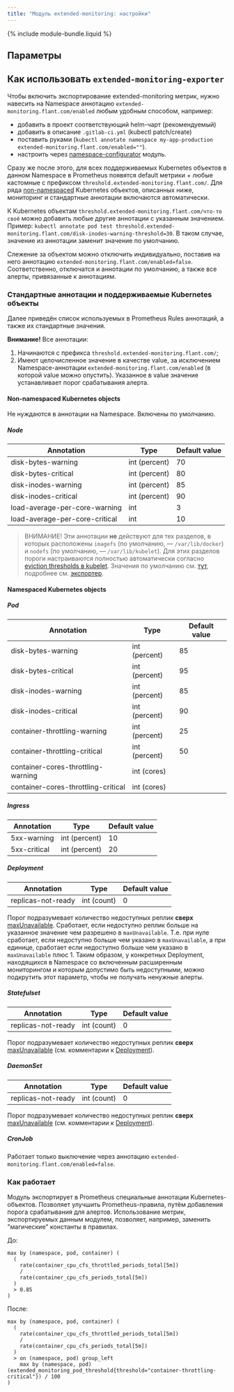 ```yaml
---
title: "Модуль extended-monitoring: настройки"
---
```


{% include module-bundle.liquid %}

## Параметры

<!-- SCHEMA -->

## Как использовать `extended-monitoring-exporter`

Чтобы включить экспортирование extended-monitoring метрик, нужно навесить на Namespace аннотацию `extended-monitoring.flant.com/enabled` любым удобным способом, например:
- добавить в проект соответствующий helm-чарт (рекомендуемый)
- добавить в описание `.gitlab-ci.yml` (kubectl patch/create)
- поставить руками (`kubectl annotate namespace my-app-production extended-monitoring.flant.com/enabled=""`).
- настроить через [namespace-configurator](/ru/documentation/v1/modules/600-namespace-configurator/) модуль.

Сразу же после этого, для всех поддерживаемых Kubernetes объектов в данном Namespace в Prometheus появятся default метрики + любые кастомные с префиксом `threshold.extended-monitoring.flant.com/`. Для ряда [non-namespaced](#non-namespaced-kubernetes-objects) Kubernetes объектов, описанных ниже, мониторинг и стандартные аннотации включаются автоматически.

К Kubernetes объектам `threshold.extended-monitoring.flant.com/что-то своё` можно добавить любые другие аннотации с указанным значением. Пример: `kubectl annotate pod test threshold.extended-monitoring.flant.com/disk-inodes-warning-threshold=30`.
В таком случае, значение из аннотации заменит значение по умолчанию.

Слежение за объектом можно отключить индивидуально, поставив на него аннотацию `extended-monitoring.flant.com/enabled=false`. Соответственно, отключатся и аннотации по умолчанию, а также все алерты, привязанные к аннотациям.

### Стандартные аннотации и поддерживаемые Kubernetes объекты

Далее приведён список используемых в Prometheus Rules аннотаций, а также их стандартные значения.

**Внимание!** Все аннотации:
1. Начинаются с префикса `threshold.extended-monitoring.flant.com/`;
2. Имеют целочисленное значение в качестве value, за исключением Namespace-аннотации `extended-monitoring.flant.com/enabled` (в которой value можно опустить). Указанное в value значение устанавливает порог срабатывания алерта.

#### Non-namespaced Kubernetes objects

Не нуждаются в аннотации на Namespace. Включены по умолчанию.

##### Node

| Annotation                              | Type          | Default value  |
|-----------------------------------------|---------------|----------------|
| disk-bytes-warning                      | int (percent) | 70             |
| disk-bytes-critical                     | int (percent) | 80             |
| disk-inodes-warning                     | int (percent) | 85             |
| disk-inodes-critical                    | int (percent) | 90             |
| load-average-per-core-warning           | int           | 3              |
| load-average-per-core-critical          | int           | 10             |

> ВНИМАНИЕ! Эти аннотации **не** действуют для тех разделов, в которых расположены `imagefs` (по умолчанию, — `/var/lib/docker`) и `nodefs` (по умолчанию, — `/var/lib/kubelet`).
Для этих разделов пороги настраиваются полностью автоматически согласно [eviction thresholds в kubelet](https://kubernetes.io/docs/tasks/administer-cluster/out-of-resource/).
Значения по умолчанию см. [тут](https://github.com/kubernetes/kubernetes/blob/743e4fba6339237cc8d5c11413f76ea54b4cc3e8/pkg/kubelet/apis/config/v1beta1/defaults_linux.go#L22-L27), подробнее см. [экспортер](https://github.com/deckhouse/deckhouse/blob/main/modules/340-monitoring-kubernetes/images/kubelet-eviction-thresholds-exporter/loop).

#### Namespaced Kubernetes objects

##### Pod

| Annotation                              | Type          | Default value  |
|-----------------------------------------|---------------|----------------|
| disk-bytes-warning                      | int (percent) | 85             |
| disk-bytes-critical                     | int (percent) | 95             |
| disk-inodes-warning                     | int (percent) | 85             |
| disk-inodes-critical                    | int (percent) | 90             |
| container-throttling-warning            | int (percent) | 25             |
| container-throttling-critical           | int (percent) | 50             |
| container-cores-throttling-warning      | int (cores)   |                |
| container-cores-throttling-critical     | int (cores)   |                |

##### Ingress

| Annotation             | Type          | Default value |
|------------------------|---------------|---------------|
| 5xx-warning            | int (percent) | 10            |
| 5xx-critical           | int (percent) | 20            |

##### Deployment

| Annotation             | Type          | Default value |
|------------------------|---------------|---------------|
| replicas-not-ready     | int (count)   | 0             |

Порог подразумевает количество недоступных реплик **сверх** [maxUnavailable](https://kubernetes.io/docs/concepts/workloads/controllers/deployment/#max-unavailable). Сработает, если недоступно реплик больше на указанное значение чем разрешено в `maxUnavailable`. Т.е. при нуле сработает, если недоступно больше чем указано в `maxUnavailable`, а при единице, сработает если недоступно больше чем указано в `maxUnavailable` плюс 1. Таким образом, у конкретных Deployment, находящихся в Namespace со включенным расширенным мониторингом и которым допустимо быть недоступными, можно подкрутить этот параметр, чтобы не получать ненужные алерты.

##### Statefulset

| Annotation             | Type          | Default value |
|------------------------|---------------|---------------|
| replicas-not-ready     | int (count)   | 0             |

Порог подразумевает количество недоступных реплик **сверх** [maxUnavailable](https://kubernetes.io/docs/concepts/workloads/controllers/deployment/#max-unavailable) (см. комментарии к [Deployment](#deployment)).

##### DaemonSet

| Annotation             | Type          | Default value |
|------------------------|---------------|---------------|
| replicas-not-ready     | int (count)   | 0             |

Порог подразумевает количество недоступных реплик **сверх** [maxUnavailable](https://kubernetes.io/docs/concepts/workloads/controllers/deployment/#max-unavailable) (см. комментарии к [Deployment](#deployment)).

##### CronJob

Работает только выключение через аннотацию `extended-monitoring.flant.com/enabled=false`.

### Как работает

Модуль экспортирует в Prometheus специальные аннотации Kubernetes-объектов. Позволяет улучшить Prometheus-правила, путём добавления порога срабатывания для алертов.
Использование метрик, экспортируемых данным модулем, позволяет, например, заменить "магические" константы в правилах.

До:

```text
max by (namespace, pod, container) (
  (
    rate(container_cpu_cfs_throttled_periods_total[5m])
    /
    rate(container_cpu_cfs_periods_total[5m])
  )
  > 0.85
)
```

После:

```text
max by (namespace, pod, container) (
  (
    rate(container_cpu_cfs_throttled_periods_total[5m])
    /
    rate(container_cpu_cfs_periods_total[5m])
  )
  > on (namespace, pod) group_left
    max by (namespace, pod) (extended_monitoring_pod_threshold{threshold="container-throttling-critical"}) / 100
)
```
